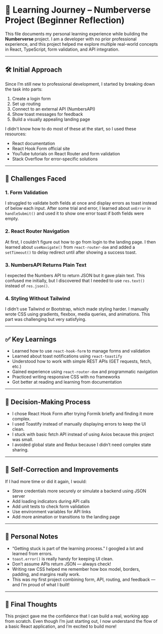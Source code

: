 # 📘 Learning Journey – Numberverse Project (Beginner Reflection)

This file documents my personal learning experience while building the **Numberverse** project. I am a developer with no prior professional experience, and this project helped me explore multiple real-world concepts in React, TypeScript, form validation, and API integration.

---

## 🛠️ Initial Approach

Since I’m still new to professional development, I started by breaking down the task into parts:

1. Create a login form  
2. Set up routing  
3. Connect to an external API (NumbersAPI)  
4. Show toast messages for feedback  
5. Build a visually appealing landing page  

I didn't know how to do most of these at the start, so I used these resources:

- React documentation  
- React Hook Form official site  
- YouTube tutorials on React Router and form validation  
- Stack Overflow for error-specific solutions  

---

## 🚧 Challenges Faced

### 1. Form Validation  
I struggled to validate both fields at once and display errors as toast instead of below each input. After some trial and error, I learned about `onError` in `handleSubmit()` and used it to show one error toast if both fields were empty.

### 2. React Router Navigation  
At first, I couldn’t figure out how to go from login to the landing page. I then learned about `useNavigate()` from `react-router-dom` and added a `setTimeout()` to delay redirect until after showing a success toast.

### 3. NumbersAPI Returns Plain Text  
I expected the Numbers API to return JSON but it gave plain text. This confused me initially, but I discovered that I needed to use `res.text()` instead of `res.json()`.

### 4. Styling Without Tailwind  
I didn’t use Tailwind or Bootstrap, which made styling harder. I manually wrote CSS using gradients, flexbox, media queries, and animations. This part was challenging but very satisfying.

---

## ✅ Key Learnings

- Learned how to use `react-hook-form` to manage forms and validation  
- Learned about toast notifications using `react-toastify`  
- Understood how to work with simple REST APIs (GET requests, fetch, etc.)  
- Gained experience using `react-router-dom` and programmatic navigation  
- Practiced writing responsive CSS with no frameworks  
- Got better at reading and learning from documentation  

---

## 🤔 Decision-Making Process

- I chose React Hook Form after trying Formik briefly and finding it more complex.  
- I used Toastify instead of manually displaying errors to keep the UI clean.  
- I stuck with basic fetch API instead of using Axios because this project was small.  
- I avoided global state and Redux because I didn’t need complex state sharing.  

---

## 🔁 Self-Correction and Improvements

If I had more time or did it again, I would:

- Store credentials more securely or simulate a backend using JSON server  
- Add loading indicators during API calls  
- Add unit tests to check form validation  
- Use environment variables for API links  
- Add more animation or transitions to the landing page  

---

## 🧠 Personal Notes

- “Getting stuck is part of the learning process.” I googled a lot and learned from errors.  
- `toast.error()` is really handy for keeping UI clean.  
- Don’t assume APIs return JSON — always check!  
- Writing raw CSS helped me remember how box model, borders, padding, and margins really work.  
- This was my first project combining form, API, routing, and feedback — and I’m proud of what I built!  

---

## 🙌 Final Thoughts

This project gave me the confidence that I can build a real, working app from scratch. Even though I’m just starting out, I now understand the flow of a basic React application, and I’m excited to build more!
